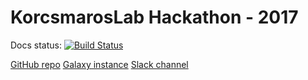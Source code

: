 # KorcsmarosLab Hackathon - 2017

Docs status: [![Build Status](https://travis-ci.org/NetBiol/hackathon2017.svg?branch=master)](https://travis-ci.org/NetBiol/hackathon2017)

[GitHub repo](https://github.com/NetBiol/hackathon2017)
[Galaxy instance](http://hackathon2017.netbiol.org/)
[Slack channel](https://korcsmaroslab.slack.com/archives/hackathon17)
